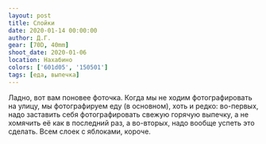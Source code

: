 ```yaml
---
layout: post
title: Слойки
date: 2020-01-14 00:00:00
author: Д.Г.
gear: [70D, 40mm]
shoot_date: 2020-01-06
location: Нахабино
colors: ['601d05', '150501']
tags: [еда, выпечка]
---
```

Ладно, вот вам поновее фоточка. Когда мы не ходим фотографировать на улицу, мы фотографируем еду (в основном), хоть и редко: во-первых, надо заставить себя фотографировать свежую горячую выпечку, а не хомячить её как в последний раз, а во-вторых, надо вообще успеть это сделать. Всем слоек с яблоками, короче.
